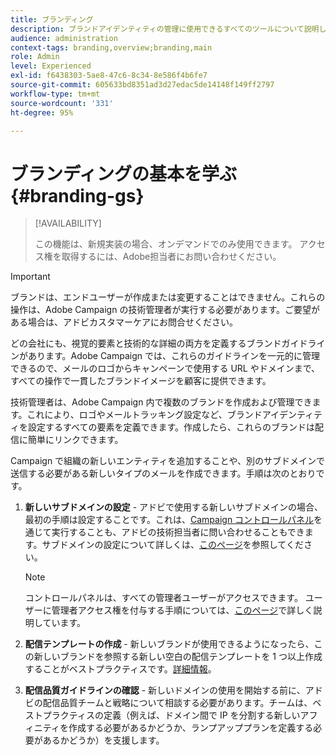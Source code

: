 ```yaml
---
title: ブランディング
description: ブランドアイデンティティの管理に使用できるすべてのツールについて説明します。
audience: administration
context-tags: branding,overview;branding,main
role: Admin
level: Experienced
exl-id: f6438303-5ae8-47c6-8c34-8e586f4b6fe7
source-git-commit: 605633bd8351ad3d27edac5de14148f149ff2797
workflow-type: tm+mt
source-wordcount: '331'
ht-degree: 95%

---
```


# ブランディングの基本を学ぶ {#branding-gs}

>[!AVAILABILITY]
>
>この機能は、新規実装の場合、オンデマンドでのみ使用できます。 アクセス権を取得するには、Adobe担当者にお問い合わせください。


>[!IMPORTANT]
>
>ブランドは、エンドユーザーが作成または変更することはできません。これらの操作は、Adobe Campaign の技術管理者が実行する必要があります。ご要望がある場合は、アドビカスタマーケアにお問合せください。

どの会社にも、視覚的要素と技術的な詳細の両方を定義するブランドガイドラインがあります。Adobe Campaign では、これらのガイドラインを一元的に管理できるので、メールのロゴからキャンペーンで使用する URL やドメインまで、すべての操作で一貫したブランドイメージを顧客に提供できます。

技術管理者は、Adobe Campaign 内で複数のブランドを作成および管理できます。これにより、ロゴやメールトラッキング設定など、ブランドアイデンティティを設定するすべての要素を定義できます。作成したら、これらのブランドは配信に簡単にリンクできます。

Campaign で組織の新しいエンティティを追加することや、別のサブドメインで送信する必要がある新しいタイプのメールを作成できます。手順は次のとおりです。

1. **新しいサブドメインの設定** - アドビで使用する新しいサブドメインの場合、最初の手順は設定することです。これは、[Campaign コントロールパネル](https://experienceleague.adobe.com/docs/control-panel/using/subdomains-and-certificates/subdomains-branding.html?lang=ja)を通じて実行することも、アドビの技術担当者に問い合わせることもできます。サブドメインの設定について詳しくは、[このページ](https://experienceleague.adobe.com/ja/docs/deliverability-learn/deliverability-best-practice-guide/additional-resources/campaign/ac-domain-name-setup)を参照してください。

   >[!NOTE]
   >
   >コントロールパネルは、すべての管理者ユーザーがアクセスできます。 ユーザーに管理者アクセス権を付与する手順については、[このページ](https://experienceleague.adobe.com/docs/control-panel/using/discover-control-panel/managing-permissions.html?lang=ja#discover-control-panel)で詳しく説明しています。

1. **配信テンプレートの作成** - 新しいブランドが使用できるようになったら、この新しいブランドを参照する新しい空白の配信テンプレートを 1 つ以上作成することがベストプラクティスです。[詳細情報](branding-assign.md)。

1. **配信品質ガイドラインの確認** - 新しいドメインの使用を開始する前に、アドビの配信品質チームと戦略について相談する必要があります。チームは、ベストプラクティスの定義（例えば、ドメイン間で IP を分割する新しいアフィニティを作成する必要があるかどうか、ランプアッププランを定義する必要があるかどうか）を支援します。
